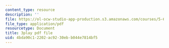 ```yaml
---
content_type: resource
description: ''
file: https://ol-ocw-studio-app-production.s3.amazonaws.com/courses/5-61-physical-chemistry-fall-2017/4bda90c12202ac9230ebb044e7814bf5_6wbWEDAg3B0.pdf
file_type: application/pdf
resourcetype: Document
title: 3play pdf file
uid: 4bda90c1-2202-ac92-30eb-b044e7814bf5
---
```

